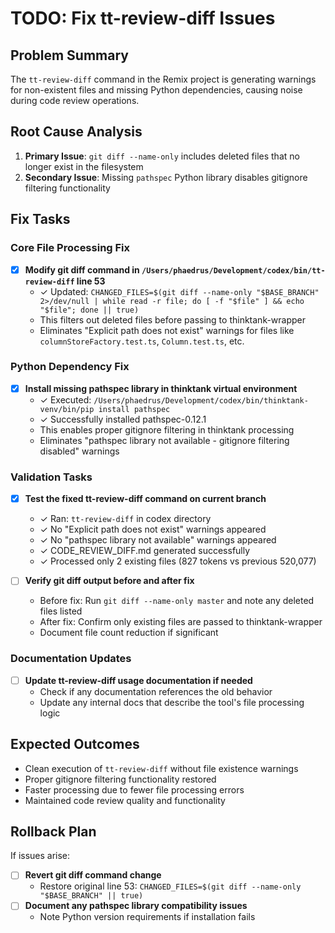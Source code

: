 # TODO: Fix tt-review-diff Issues

## Problem Summary
The `tt-review-diff` command in the Remix project is generating warnings for non-existent files and missing Python dependencies, causing noise during code review operations.

## Root Cause Analysis
1. **Primary Issue**: `git diff --name-only` includes deleted files that no longer exist in the filesystem
2. **Secondary Issue**: Missing `pathspec` Python library disables gitignore filtering functionality

## Fix Tasks

### Core File Processing Fix
- [x] **Modify git diff command in `/Users/phaedrus/Development/codex/bin/tt-review-diff` line 53**
  - ✓ Updated: `CHANGED_FILES=$(git diff --name-only "$BASE_BRANCH" 2>/dev/null | while read -r file; do [ -f "$file" ] && echo "$file"; done || true)`
  - This filters out deleted files before passing to thinktank-wrapper
  - Eliminates "Explicit path does not exist" warnings for files like `columnStoreFactory.test.ts`, `Column.test.ts`, etc.

### Python Dependency Fix
- [x] **Install missing pathspec library in thinktank virtual environment**
  - ✓ Executed: `/Users/phaedrus/Development/codex/bin/thinktank-venv/bin/pip install pathspec`
  - ✓ Successfully installed pathspec-0.12.1
  - This enables proper gitignore filtering in thinktank processing
  - Eliminates "pathspec library not available - gitignore filtering disabled" warnings

### Validation Tasks
- [x] **Test the fixed tt-review-diff command on current branch**
  - ✓ Ran: `tt-review-diff` in codex directory
  - ✓ No "Explicit path does not exist" warnings appeared
  - ✓ No "pathspec library not available" warnings appeared  
  - ✓ CODE_REVIEW_DIFF.md generated successfully
  - ✓ Processed only 2 existing files (827 tokens vs previous 520,077)

- [ ] **Verify git diff output before and after fix**
  - Before fix: Run `git diff --name-only master` and note any deleted files listed
  - After fix: Confirm only existing files are passed to thinktank-wrapper
  - Document file count reduction if significant

### Documentation Updates
- [ ] **Update tt-review-diff usage documentation if needed**
  - Check if any documentation references the old behavior
  - Update any internal docs that describe the tool's file processing logic

## Expected Outcomes
- Clean execution of `tt-review-diff` without file existence warnings
- Proper gitignore filtering functionality restored
- Faster processing due to fewer file processing errors
- Maintained code review quality and functionality

## Rollback Plan
If issues arise:
- [ ] **Revert git diff command change**
  - Restore original line 53: `CHANGED_FILES=$(git diff --name-only "$BASE_BRANCH" || true)`
- [ ] **Document any pathspec library compatibility issues**
  - Note Python version requirements if installation fails
